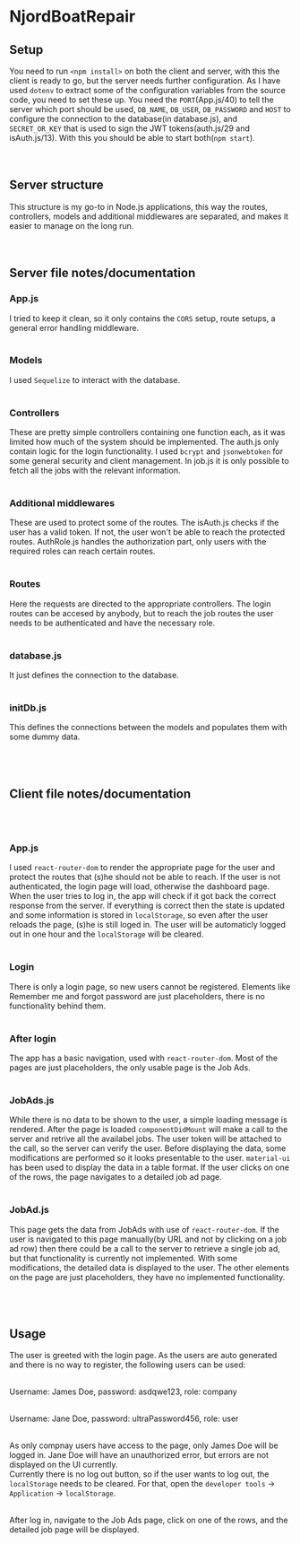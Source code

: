 # NjordBoatRepair

## Setup

You need to run `<npm install>` on both the client and server, with this the client is ready to go, but the server needs further configuration. As I have used `dotenv` to extract some of the configuration variables from the source code, you need to set these up. You need the `PORT`(App.js/40) to tell the server which port should be used, `DB_NAME`, `DB_USER`, `DB_PASSWORD` and `HOST` to configure the connection to the database(in database.js), and `SECRET_OR_KEY` that is used to sign the JWT tokens(auth.js/29 and isAuth.js/13). With this you should be able to start both(`npm start`).
<br /><br /><br />

## Server structure

This structure is my go-to in Node.js applications, this way the routes, controllers, models and additional middlewares are separated, and makes it easier to manage on the long run.
<br /><br /><br />

## Server file notes/documentation

### App.js

I tried to keep it clean, so it only contains the `CORS` setup, route setups, a general error handling middleware.
<br /><br />

### Models

I used `Sequelize` to interact with the database.
<br /><br />

### Controllers

These are pretty simple controllers containing one function each, as it was limited how much of the system should be implemented. The auth.js only contain logic for the login functionality. I used `bcrypt` and `jsonwebtoken` for some general security and client management. In job.js it is only possible to fetch all the jobs with the relevant information.
<br /><br />

### Additional middlewares

These are used to protect some of the routes. The isAuth.js checks if the user has a valid token. If not, the user won't be able to reach the protected routes. AuthRole.js handles the authorization part, only users with the required roles can reach certain routes.
<br /><br />

### Routes

Here the requests are directed to the appropriate controllers. The login routes can be accesed by anybody, but to reach the job routes the user needs to be authenticated and have the necessary role.
<br /><br />

### database.js

It just defines the connection to the database.
<br /><br />

### initDb.js

This defines the connections between the models and populates them with some dummy data.
<br /><br /><br /><br />

## Client file notes/documentation
<br /><br />

### App.js

I used `react-router-dom` to render the appropriate page for the user and protect the routes that (s)he should not be able to reach. If the user is not authenticated, the login page will load, otherwise the dashboard page. When the user tries to log in, the app will check if it got back the correct response from the server. If everything is correct then the state is updated and some information is stored in `localStorage`, so even after the user reloads the page, (s)he is still loged in. The user will be automaticly logged out in one hour and the `localStorage` will be cleared.
<br /><br />

### Login

There is only a login page, so new users cannot be registered. Elements like Remember me and forgot password are just placeholders, there is no functionality behind them.
<br /><br />

### After login

The app has a basic navigation, used with `react-router-dom`. Most of the pages are just placeholders, the only usable page is the Job Ads.
<br /><br />

### JobAds.js

While there is no data to be shown to the user, a simple loading message is rendered. After the page is loaded `componentDidMount` will make a call to the server and retrive all the availabel jobs. The user token will be attached to the call, so the server can verify the user. Before displaying the data, some modifications are performed so it looks presentable to the user. `material-ui` has been used to display the data in a table format. If the user clicks on one of the rows, the page navigates to a detailed job ad page.
<br /><br />

### JobAd.js

This page gets the data from JobAds with use of `react-router-dom`. If the user is navigated to this page manually(by URL and not by clicking on a job ad row) then there could be a call to the server to retrieve a single job ad, but that functionality is currently not implemented. With some modifications, the detailed data is displayed to the user. The other elements on the page are just placeholders, they have no implemented functionality.
<br /><br /><br /><br />

## Usage

The user is greeted with the login page. As the users are auto generated and there is no way to register, the following users can be used:<br /><br />

Username: James Doe, password: asdqwe123, role: company<br /><br />

Username: Jane Doe, password: ultraPassword456, role: user<br /><br />

As only compnay users have access to the page, only James Doe will be logged in. Jane Doe will have an unauthorized error, but errors are not displayed on the UI currently.<br />
Currently there is no log out button, so if the user wants to log out, the `localStorage` needs to be cleared. For that, open the `developer tools` -> `Application` -> `localStorage`.<br /><br />

After log in, navigate to the Job Ads page, click on one of the rows, and the detailed job page will be displayed.
